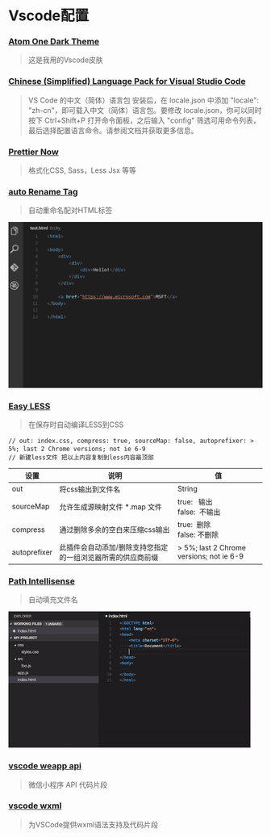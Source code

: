 # Vscode配置

### [Atom One Dark Theme](https://marketplace.visualstudio.com/items?itemName=akamud.vscode-theme-onedark)
> 这是我用的Vscode皮肤

### [Chinese (Simplified) Language Pack for Visual Studio Code](https://marketplace.visualstudio.com/items?itemName=MS-CEINTL.vscode-language-pack-zh-hans)
> VS Code 的中文（简体）语言包
>安装后，在 locale.json 中添加 "locale": "zh-cn"，即可载入中文（简体）语言包。要修改 locale.json，你可以同时按下 Ctrl+Shift+P 打开命令面板，之后输入 "config" 筛选可用命令列表，最后选择配置语言命令。请参阅文档并获取更多信息。

### [Prettier Now](https://marketplace.visualstudio.com/items?itemName=remimarsal.prettier-now)
> 格式化CSS, Sass，Less  Jsx 等等

### [auto Rename Tag](https://marketplace.visualstudio.com/items?itemName=formulahendry.auto-rename-tag "auto Rename Tag")
> 自动重命名配对HTML标签

![](./img/Vscode配置/AutoRenameTag.gif)
### [Easy LESS](https://marketplace.visualstudio.com/items?itemName=mrcrowl.easy-less)
> 在保存时自动编译LESS到CSS

```less
// out: index.css, compress: true, sourceMap: false, autoprefixer: > 5%; last 2 Chrome versions; not ie 6-9
// 新建less文件 把以上内容复制到less内容最顶部
```
| 设置 | 说明 | 值 |
| ------------ | ------------ | ------------ |
|  out |  将css输出到文件名 | String |
| sourceMap  | 允许生成源映射文件 *.map 文件  | true: &nbsp;&nbsp;输出<br />false: &nbsp;不输出<br />|
| compress  | 通过删除多余的空白来压缩css输出  | true: &nbsp;删除<br />false: 不删除 |
| autoprefixer  | 此插件会自动添加/删除支持您指定的一组浏览器所需的供应商前缀  | > 5%; last 2 Chrome versions; not ie 6-9 |

### [Path Intellisense](https://marketplace.visualstudio.com/items?itemName=christian-kohler.path-intellisense)
> 自动填充文件名

![](./img/Vscode配置/PathIntellisense.gif)

### [vscode weapp api](https://marketplace.visualstudio.com/items?itemName=coderfee.vscode-weapp-api)
> 微信小程序 API 代码片段

### [vscode wxml](https://marketplace.visualstudio.com/items?itemName=coderfee.vscode-wxml)
> 为VSCode提供wxml语法支持及代码片段
